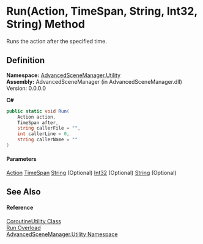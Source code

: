 # Run(Action, TimeSpan, String, Int32, String) Method

Runs the action after the specified time.

## Definition

**Namespace:** [AdvancedSceneManager.Utility](N_AdvancedSceneManager_Utility.md)\
**Assembly:** AdvancedSceneManager (in AdvancedSceneManager.dll) Version: 0.0.0.0

**C#**

```c#
public static void Run(
	Action action,
	TimeSpan after,
	string callerFile = "",
	int callerLine = 0,
	string callerName = ""
)
```

#### Parameters

&#x20; [Action](https://learn.microsoft.com/dotnet/api/system.action)   [TimeSpan](https://learn.microsoft.com/dotnet/api/system.timespan)   [String](https://learn.microsoft.com/dotnet/api/system.string)  (Optional)   [Int32](https://learn.microsoft.com/dotnet/api/system.int32)  (Optional)   [String](https://learn.microsoft.com/dotnet/api/system.string)  (Optional)&#x20;

## See Also

#### Reference

[CoroutineUtility Class](T_AdvancedSceneManager_Utility_CoroutineUtility.md)\
[Run Overload](Overload_AdvancedSceneManager_Utility_CoroutineUtility_Run.md)\
[AdvancedSceneManager.Utility Namespace](N_AdvancedSceneManager_Utility.md)
